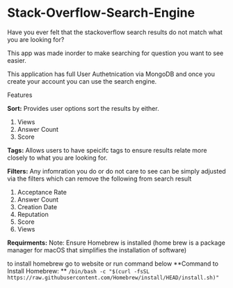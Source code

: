 # Stack-Overflow-Search-Engine
Have you ever felt that the stackoverflow search results do not match what you are looking for? 

This app was made inorder to make searching for question you want to see easier. 

This application has full User Authetnication via MongoDB and once you create your account you can use the search engine. 

Features

**Sort:** Provides user options sort the results by either. 

  1. Views
  2. Answer Count
  3. Score

**Tags:** Allows users to have speicifc tags to ensure results relate more closely to what you are looking for. 

**Filters:** Any infomration you do or do not care to see can be simply adjusted via the filters which can remove the following from search result 
  1. Acceptance Rate
  2. Answer Count
  3. Creation Date
  4. Reputation
  5. Score
  6. Views

**Requirments:**
  Note: Ensure Homebrew is installed (home brew is a package manager for macOS that simplifies the installation of software)

  to install homebrew go to website or run command below 
  **Command to Install Homebrew: ** ``` /bin/bash -c "$(curl -fsSL https://raw.githubusercontent.com/Homebrew/install/HEAD/install.sh)" ```
  




